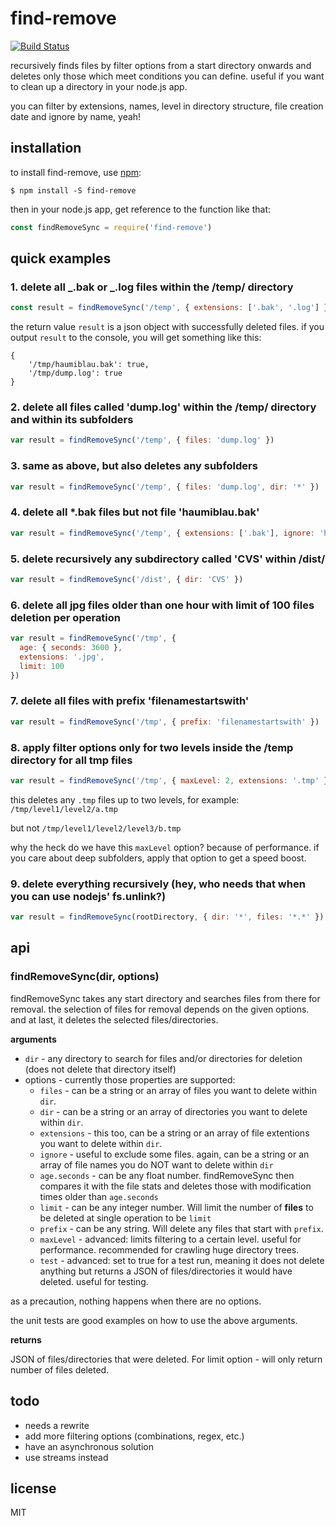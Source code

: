 # find-remove

[![Build Status](https://travis-ci.org/binarykitchen/find-remove.png?branch=master)](https://travis-ci.org/binarykitchen/find-remove)

recursively finds files by filter options from a start directory onwards and deletes only those which meet conditions you can define. useful if you want to clean up a directory in your node.js app.

you can filter by extensions, names, level in directory structure, file creation date and ignore by name, yeah!

## installation

to install find-remove, use [npm](http://github.com/isaacs/npm):

    $ npm install -S find-remove

then in your node.js app, get reference to the function like that:

```javascript
const findRemoveSync = require('find-remove')
```

## quick examples

### 1. delete all _.bak or _.log files within the /temp/ directory

```javascript
const result = findRemoveSync('/temp', { extensions: ['.bak', '.log'] })
```

the return value `result` is a json object with successfully deleted files. if you output `result` to the console, you will get something like this:

```
{
    '/tmp/haumiblau.bak': true,
    '/tmp/dump.log': true
}
```

### 2. delete all files called 'dump.log' within the /temp/ directory and within its subfolders

```javascript
var result = findRemoveSync('/temp', { files: 'dump.log' })
```

### 3. same as above, but also deletes any subfolders

```javascript
var result = findRemoveSync('/temp', { files: 'dump.log', dir: '*' })
```

### 4. delete all \*.bak files but not file 'haumiblau.bak'

```javascript
var result = findRemoveSync('/temp', { extensions: ['.bak'], ignore: 'haumiblau.bak' })
```

### 5. delete recursively any subdirectory called 'CVS' within /dist/

```javascript
var result = findRemoveSync('/dist', { dir: 'CVS' })
```

### 6. delete all jpg files older than one hour with limit of 100 files deletion per operation

```javascript
var result = findRemoveSync('/tmp', {
  age: { seconds: 3600 },
  extensions: '.jpg',
  limit: 100
})
```

### 7. delete all files with prefix 'filenamestartswith'

```javascript
var result = findRemoveSync('/tmp', { prefix: 'filenamestartswith' })
```

### 8. apply filter options only for two levels inside the /temp directory for all tmp files

```javascript
var result = findRemoveSync('/tmp', { maxLevel: 2, extensions: '.tmp' })
```

this deletes any `.tmp` files up to two levels, for example: `/tmp/level1/level2/a.tmp`

but not `/tmp/level1/level2/level3/b.tmp`

why the heck do we have this `maxLevel` option? because of performance. if you care about deep subfolders, apply that option to get a speed boost.

### 9. delete everything recursively (hey, who needs that when you can use nodejs' fs.unlink?)

```javascript
var result = findRemoveSync(rootDirectory, { dir: '*', files: '*.*' })
```

## api

### findRemoveSync(dir, options)

findRemoveSync takes any start directory and searches files from there for removal. the selection of files for removal depends on the given options. and at last, it deletes the selected files/directories.

**arguments**

- `dir` - any directory to search for files and/or directories for deletion (does not delete that directory itself)
- options - currently those properties are supported:
  - `files` - can be a string or an array of files you want to delete within `dir`.
  - `dir` - can be a string or an array of directories you want to delete within `dir`.
  - `extensions` - this too, can be a string or an array of file extentions you want to delete within `dir`.
  - `ignore` - useful to exclude some files. again, can be a string or an array of file names you do NOT want to delete within `dir`
  - `age.seconds` - can be any float number. findRemoveSync then compares it with the file stats and deletes those with modification times older than `age.seconds`
  - `limit` - can be any integer number. Will limit the number of <b>files</b> to be deleted at single operation to be `limit`
  - `prefix` - can be any string. Will delete any files that start with `prefix`.
  - `maxLevel` - advanced: limits filtering to a certain level. useful for performance. recommended for crawling huge directory trees.
  - `test` - advanced: set to true for a test run, meaning it does not delete anything but returns a JSON of files/directories it would have deleted. useful for testing.

as a precaution, nothing happens when there are no options.

the unit tests are good examples on how to use the above arguments.

**returns**

JSON of files/directories that were deleted. For limit option - will only return number of files deleted.

## todo

- needs a rewrite
- add more filtering options (combinations, regex, etc.)
- have an asynchronous solution
- use streams instead

## license

MIT
